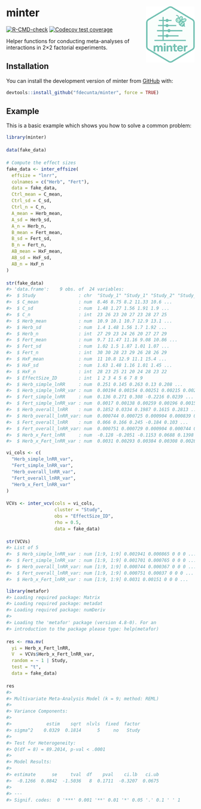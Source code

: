 
<!-- README.md is generated from README.Rmd. Please edit that file -->

# minter <img src="man/figures/minter_logo.png" align="right" alt="" width="130" />

<!-- badges: start -->
[![R-CMD-check](https://github.com/fdecunta/minter/actions/workflows/R-CMD-check.yaml/badge.svg)](https://github.com/fdecunta/minter/actions/workflows/R-CMD-check.yaml)
[![Codecov test
coverage](https://codecov.io/gh/fdecunta/minter/graph/badge.svg)](https://app.codecov.io/gh/fdecunta/minter)
<!-- badges: end -->

Helper functions for conducting meta-analyses of interactions in 2×2
factorial experiments.

## Installation

You can install the development version of minter from
[GitHub](https://github.com/) with:

``` r
devtools::install_github("fdecunta/minter", force = TRUE)
```

## Example

This is a basic example which shows you how to solve a common problem:

``` r
library(minter)

data(fake_data)

# Compute the effect sizes
fake_data <- inter_effsize(
  effsize = "lnrr",
  colnames = c("Herb", "Fert"),
  data = fake_data,
  Ctrl_mean = C_mean,
  Ctrl_sd = C_sd,
  Ctrl_n = C_n,
  A_mean = Herb_mean,
  A_sd = Herb_sd,
  A_n = Herb_n,
  B_mean = Fert_mean,
  B_sd = Fert_sd,
  B_n = Fert_n,
  AB_mean = HxF_mean,
  AB_sd = HxF_sd,
  AB_n = HxF_n
)

str(fake_data)
#> 'data.frame':    9 obs. of  24 variables:
#>  $ Study                : chr  "Study_1" "Study_1" "Study_2" "Study_3" ...
#>  $ C_mean               : num  8.46 8.75 8.2 11.33 10.6 ...
#>  $ C_sd                 : num  1.48 1.27 1.56 1.91 1.9 ...
#>  $ C_n                  : int  23 26 23 20 27 23 28 27 25
#>  $ Herb_mean            : num  10.9 10.1 10.7 12.9 13.1 ...
#>  $ Herb_sd              : num  1.4 1.48 1.56 1.7 1.92 ...
#>  $ Herb_n               : int  27 29 23 24 26 20 27 27 29
#>  $ Fert_mean            : num  9.7 11.47 11.16 9.08 10.86 ...
#>  $ Fert_sd              : num  1.02 1.5 1.87 1.01 1.07 ...
#>  $ Fert_n               : int  30 30 28 23 29 26 28 26 29
#>  $ HxF_mean             : num  11 10.8 12.9 11.1 15.4 ...
#>  $ HxF_sd               : num  1.63 1.48 1.16 1.01 1.45 ...
#>  $ HxF_n                : int  28 23 25 21 20 24 28 23 22
#>  $ EffectSize_ID        : int  1 2 3 4 5 6 7 8 9
#>  $ Herb_simple_lnRR     : num  0.251 0.145 0.263 0.13 0.208 ...
#>  $ Herb_simple_lnRR_var : num  0.00194 0.00154 0.00251 0.00215 0.00202 ...
#>  $ Fert_simple_lnRR     : num  0.136 0.271 0.308 -0.2216 0.0239 ...
#>  $ Fert_simple_lnRR_var : num  0.0017 0.00138 0.00259 0.00196 0.00153 ...
#>  $ Herb_overall_lnRR    : num  0.1852 0.0334 0.1987 0.1615 0.2813 ...
#>  $ Herb_overall_lnRR_var: num  0.000744 0.000725 0.000904 0.000839 0.000682 ...
#>  $ Fert_overall_lnRR    : num  0.066 0.166 0.245 -0.184 0.103 ...
#>  $ Fert_overall_lnRR_var: num  0.000751 0.000729 0.000904 0.000744 0.000703 ...
#>  $ Herb_x_Fert_lnRR     : num  -0.128 -0.2051 -0.1153 0.0688 0.1398 ...
#>  $ Herb_x_Fert_lnRR_var : num  0.0031 0.00293 0.00384 0.00308 0.0028 ...
```

``` r
vi_cols <- c(
  "Herb_simple_lnRR_var",
  "Fert_simple_lnRR_var",
  "Herb_overall_lnRR_var",
  "Fert_overall_lnRR_var",
  "Herb_x_Fert_lnRR_var"
)

VCVs <- inter_vcv(cols = vi_cols,
                  cluster = "Study",
                  obs = "EffectSize_ID",
                  rho = 0.5,
                  data = fake_data)

str(VCVs)
#> List of 5
#>  $ Herb_simple_lnRR_var : num [1:9, 1:9] 0.001941 0.000865 0 0 0 ...
#>  $ Fert_simple_lnRR_var : num [1:9, 1:9] 0.001701 0.000765 0 0 0 ...
#>  $ Herb_overall_lnRR_var: num [1:9, 1:9] 0.000744 0.000367 0 0 0 ...
#>  $ Fert_overall_lnRR_var: num [1:9, 1:9] 0.000751 0.00037 0 0 0 ...
#>  $ Herb_x_Fert_lnRR_var : num [1:9, 1:9] 0.0031 0.00151 0 0 0 ...
```

``` r
library(metafor)
#> Loading required package: Matrix
#> Loading required package: metadat
#> Loading required package: numDeriv
#> 
#> Loading the 'metafor' package (version 4.8-0). For an
#> introduction to the package please type: help(metafor)

res <- rma.mv(
  yi = Herb_x_Fert_lnRR,
  V  = VCVs$Herb_x_Fert_lnRR_var,
  random = ~ 1 | Study,
  test = "t",
  data = fake_data)

res
#> 
#> Multivariate Meta-Analysis Model (k = 9; method: REML)
#> 
#> Variance Components:
#> 
#>             estim    sqrt  nlvls  fixed  factor 
#> sigma^2    0.0329  0.1814      5     no   Study 
#> 
#> Test for Heterogeneity:
#> Q(df = 8) = 89.2014, p-val < .0001
#> 
#> Model Results:
#> 
#> estimate      se     tval  df    pval    ci.lb   ci.ub    
#>  -0.1266  0.0842  -1.5036   8  0.1711  -0.3207  0.0675    
#> 
#> ---
#> Signif. codes:  0 '***' 0.001 '**' 0.01 '*' 0.05 '.' 0.1 ' ' 1
```
